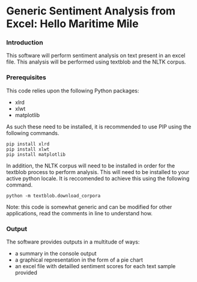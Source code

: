 
# Generic Sentiment Analysis from Excel: Hello Maritime Mile

### Introduction

This software will perform sentiment analysis on text present in an excel file. This analysis will be performed using textblob and the NLTK corpus. 


### Prerequisites

This code relies upon the following Python packages:
* xlrd
* xlwt
* matplotlib

As such these need to be installed, it is recommended to use PIP using the following commands.

    pip install xlrd
    pip install xlwt
    pip install matplotlib 

In addition, the NLTK corpus will need to be installed in order for the textblob process to perform analysis. This will need to be installed to your active python locale.
It is reccomended to achieve this using the following command.

    python -m textblob.download_corpora

Note: this code is somewhat generic and can be modified for other applications, read the comments in line to understand how.

### Output
 The software provides outputs in a multitude of ways:
 * a summary in the console output  
 * a graphical representation in the form of a pie chart
 * an excel file with detailled sentiment scores for each text  sample provided